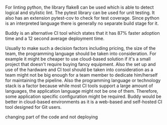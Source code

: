 For linting python, the library flake8 can be used which is able to detect logical and stylistic lint. 
The pytest library can be used for unit testing. It also has an extension pytest-cov to check for test coverage.
Since python is an interpreted language there is generally no separate build stage for it.

Buddy is an alternative CI tool which states that it has 87% faster adoption time and a 12 second average deployment time.

Usually to make such a decision factors including pricing, the size of the team, the programming language should be taken into consideration. 
For example it might be cheaper to use cloud-based solution if it's a small project that doesn't require buying fancy equipment. Also the set up and use
of the hardware and CI tool should be taken into consideration as a team might not be big enough for a team member to dedicate him/herself for 
maintaining the pipeline. Also the programming language or technology stack is a factor because while most CI tools support a large amount of languages,
the application language might not be one of them. Therefore, some application specific configuration might be required. 
Buddy would be better in cloud-based environments as it is a web-based and self-hosted CI tool designed for Git users.



changing part of the code and not deploying